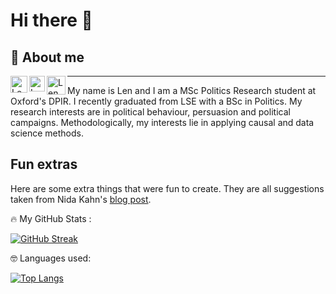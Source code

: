 # Hi there 👋

## 👨 About me  


<a href="https://twitter.com/len_metson">
  <img align="left" alt="Len Metson's Twitter Profile" width="27px" 
       src="https://upload.wikimedia.org/wikipedia/sco/thumb/9/9f/Twitter_bird_logo_2012.svg/172px-Twitter_bird_logo_2012.svg.png" />
</a>

<a href="https://www.linkedin.com/in/lenmetson">
  <img align="left" alt="Len Metson's LinkedIN profile" width="25px" src="https://upload.wikimedia.org/wikipedia/commons/thumb/c/ca/LinkedIn_logo_initials.png/240px-LinkedIn_logo_initials.png" />
</a>

<a href="mailto:lennard.metson@politics.ox.ac.uk">
  <img align="left" alt="Len Metson's Email" width="30px" src="https://upload.wikimedia.org/wikipedia/commons/thumb/2/2e/723-e-mail-2.svg/512px-723-e-mail-2.svg.png" />
</a>

***

My name is Len and I am a MSc Politics Research student at Oxford's DPIR. I recently graduated from LSE with a BSc in Politics. My research interests are in political behaviour, persuasion and political campaigns. Methodologically, my interests lie in applying causal and data science methods.


## Fun extras 

Here are some extra things that were fun to create. They are all suggestions taken from Nida Kahn's [blog post](https://www.sitepoint.com/github-profile-readme/).

🔥 My GitHub Stats :

[![GitHub Streak](http://github-readme-streak-stats.herokuapp.com?user=lenmetson)](https://git.io/streak-stats)

🤓 Languages used:

[![Top Langs](https://github-readme-stats.vercel.app/api/top-langs/?username=lenmetson&layout=compact)](https://github.com/anuraghazra/github-readme-stats)


